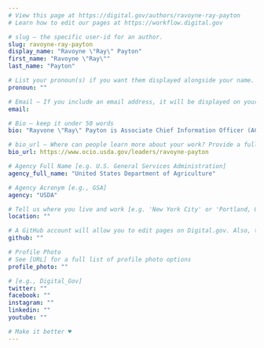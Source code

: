 ```yaml
---
# View this page at https://digital.gov/authors/ravoyne-ray-payton
# Learn how to edit our pages at https://workflow.digital.gov

# slug — the specific user-id for an author.
slug: ravoyne-ray-payton
display_name: "Ravoyne \"Ray\" Payton"
first_name: "Ravoyne \"Ray\""
last_name: "Payton"

# List your pronoun(s) if you want them displayed alongside your name. If blank, we'll use just your name. Learn more http://mypronouns.org
pronoun: ""

# Email — If you include an email address, it will be displayed on your profile page
email: 

# Bio — keep it under 50 words
bio: "Rayvone \"Ray\" Payton is Associate Chief Information Officer (ACIO) for the Information Resource Management Center (IRMC). As the IRMC ACIO, she is responsible for Capital Planning and IT Governance, Enterprise Architecture, e-Government, Information Management, IT Policy/IT Strategic Planning and Section 508 Compliance."

# bio_url — Where can people learn more about your work? Provide a full URL [e.g. 'https://www.example.gov/']
bio_url: https://www.ocio.usda.gov/leaders/ravoyne-payton

# Agency Full Name [e.g. U.S. General Services Administration]
agency_full_name: "United States Department of Agriculture"

# Agency Acronym [e.g., GSA]
agency: "USDA"

# Tell us where you live and work [e.g. 'New York City' or 'Portland, OR']
location: ""

# A GitHub account will allow you to edit pages on Digital.gov. Also, the image used in your GitHub account can be used to populate your digital.gov profile photo. Learn more about getting a Github account at [URL]
github: ""

# Profile Photo
# See [URL] for a full list of profile photo options
profile_photo: ""

# [e.g., Digital_Gov]
twitter: ""
facebook: ""
instagram: ""
linkedin: ""
youtube: ""

# Make it better ♥
---
```

